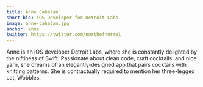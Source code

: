 ```yaml
---
title: Anne Cahalan
short-bio: iOS Developer for Detroit Labs
image: anne-cahalan.jpg
anchor: anne
twitter: https://twitter.com/northofnormal
---
```


Anne is an iOS developer Detroit Labs, where she is constantly delighted by the niftiness of Swift. Passionate about clean code, craft cocktails, and nice yarn, she dreams of an elegantly-designed app that pairs cocktails with knitting patterns. She is contractually required to mention her three-legged cat, Wobbles.